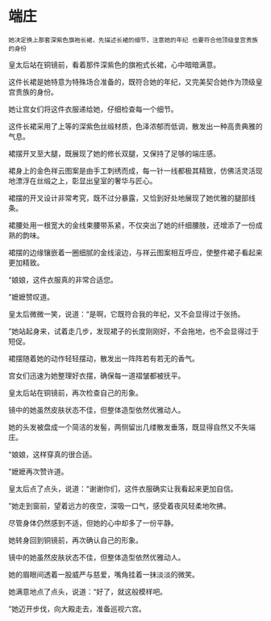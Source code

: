 # 端庄

    她决定换上那套深紫色旗袍长裙，先描述长裙的细节，注意她的年纪 也要符合他顶级皇宫贵族的身份

皇太后站在铜镜前，看着那件深紫色的旗袍式长裙，心中暗暗满意。

这件长裙是她特意为特殊场合准备的，既符合她的年纪，又完美契合她作为顶级皇宫贵族的身份。

她让宫女们将这件衣服递给她，仔细检查每一个细节。



这件长裙采用了上等的深紫色丝缎材质，色泽浓郁而低调，散发出一种高贵典雅的气息。

裙摆开叉至大腿，既展现了她的修长双腿，又保持了足够的端庄感。

裙身上的金色祥云图案是由手工刺绣而成，每一针一线都极其精致，仿佛活灵活现地漂浮在丝缎之上，彰显出皇室的奢华与匠心。



裙摆的开叉设计非常考究，既不过分暴露，又恰到好处地展现了她优雅的腿部线条。

裙腰处用一根宽大的金线束腰带系紧，不仅突出了她的纤细腰肢，还增添了一份成熟的韵味。

裙摆的边缘镶嵌着一圈细腻的金线滚边，与祥云图案相互呼应，使整件裙子看起来更加精致。



“娘娘，这件衣服真的非常合适您。

”嬷嬷赞叹道。

皇太后微微一笑，说道：“是啊，它既符合我的年纪，又不会显得过于张扬。

”她站起身来，试着走几步，发现裙子的长度刚刚好，不会拖地，也不会显得过于短促。

裙摆随着她的动作轻轻摆动，散发出一阵阵若有若无的香气。



宫女们迅速为她整理好衣摆，确保每一道褶皱都被抚平。

皇太后站在铜镜前，再次检查自己的形象。

镜中的她虽然皮肤状态不佳，但整体造型依然优雅动人。

她的头发被盘成一个简洁的发髻，两侧留出几缕散发垂落，既显得自然又不失端庄。



“娘娘，这样穿真的很合适。

”嬷嬷再次赞许道。

皇太后点了点头，说道：“谢谢你们，这件衣服确实让我看起来更加自信。

”她走到窗前，望着远方的夜空，深吸一口气，感受着夜风轻柔地吹拂。

尽管身体仍然感到不适，但她的心中却多了一份平静。



她转身回到铜镜前，再次确认自己的形象。

镜中的她虽然皮肤状态不佳，但整体造型依然优雅动人。

她的眉眼间透着一股威严与慈爱，嘴角挂着一抹淡淡的微笑。

她满意地点了点头，说道：“好了，就这般模样吧。

”她迈开步伐，向大殿走去，准备巡视六宫。

    